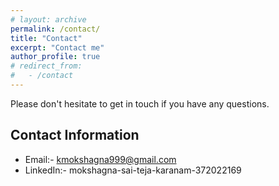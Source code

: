 ```yaml
---
# layout: archive
permalink: /contact/
title: "Contact"
excerpt: "Contact me"
author_profile: true
# redirect_from: 
#   - /contact
---
```


Please don't hesitate to get in touch if you have any questions.


Contact Information
------
- Email:- kmokshagna999@gmail.com
- LinkedIn:- mokshagna-sai-teja-karanam-372022169
